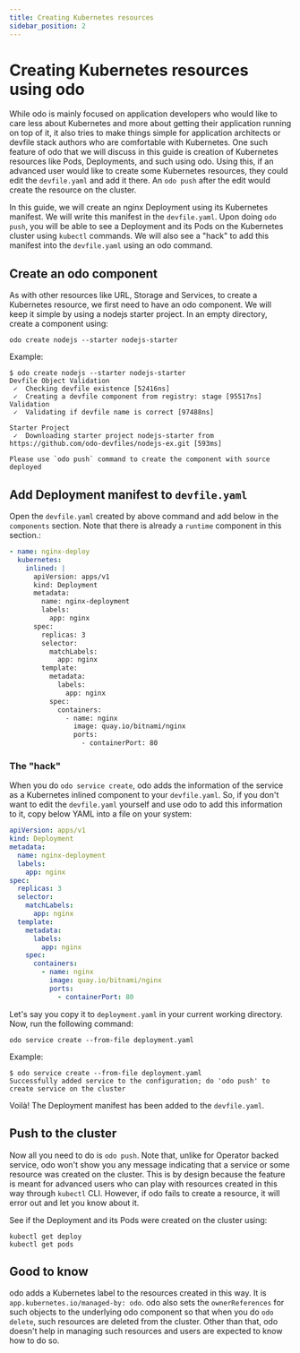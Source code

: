 ```yaml
---
title: Creating Kubernetes resources
sidebar_position: 2
---
```

# Creating Kubernetes resources using odo

While odo is mainly focused on application developers who would like to care less about Kubernetes and more about getting their application running on top of it, it also tries to make things simple for application architects or devfile stack authors who are comfortable with Kubernetes. One such feature of odo that we will discuss in this guide is creation of Kubernetes resources like Pods, Deployments, and such using odo. Using this, if an advanced user would like to create some Kubernetes resources, they could edit the `devfile.yaml` and add it there. An `odo push` after the edit would create the resource on the cluster.

In this guide, we will create an nginx Deployment using its Kubernetes manifest. We will write this manifest in the `devfile.yaml`. Upon doing `odo push`, you will be able to see a Deployment and its Pods on the Kubernetes cluster using `kubectl` commands. We will also see a "hack" to add this manifest into the `devfile.yaml` using an odo command.

## Create an odo component

As with other resources like URL, Storage and Services, to create a Kubernetes resource, we first need to have an odo component. We will keep it simple by using a nodejs starter project. In an empty directory, create a component using:
```shell
odo create nodejs --starter nodejs-starter
```
Example:
```shell
$ odo create nodejs --starter nodejs-starter
Devfile Object Validation
 ✓  Checking devfile existence [52416ns]
 ✓  Creating a devfile component from registry: stage [95517ns]
Validation
 ✓  Validating if devfile name is correct [97488ns]

Starter Project
 ✓  Downloading starter project nodejs-starter from https://github.com/odo-devfiles/nodejs-ex.git [593ms]

Please use `odo push` command to create the component with source deployed
```

## Add Deployment manifest to `devfile.yaml`

Open the `devfile.yaml` created by above command and add below in the `components` section. Note that there is already a `runtime` component in this section.:
```yaml
- name: nginx-deploy
  kubernetes:
    inlined: |
      apiVersion: apps/v1
      kind: Deployment
      metadata:
        name: nginx-deployment
        labels:
          app: nginx
      spec:
        replicas: 3
        selector:
          matchLabels:
            app: nginx
        template:
          metadata:
            labels:
              app: nginx
          spec:
            containers:
              - name: nginx
                image: quay.io/bitnami/nginx
                ports:
                  - containerPort: 80
```

### The "hack"

When you do `odo service create`, odo adds the information of the service as a Kubernetes inlined component to your `devfile.yaml`. So, if you don't want to edit the `devfile.yaml` yourself and use odo to add this information to it, copy below YAML into a file on your system:
```yaml
apiVersion: apps/v1
kind: Deployment
metadata:
  name: nginx-deployment
  labels:
    app: nginx
spec:
  replicas: 3
  selector:
    matchLabels:
      app: nginx
  template:
    metadata:
      labels:
        app: nginx
    spec:
      containers:
        - name: nginx
          image: quay.io/bitnami/nginx
          ports:
            - containerPort: 80
```
Let's say you copy it to `deployment.yaml` in your current working directory. Now, run the following command:
```shell
odo service create --from-file deployment.yaml
```
Example:
```shell
$ odo service create --from-file deployment.yaml 
Successfully added service to the configuration; do 'odo push' to create service on the cluster
```
Voilà! The Deployment manifest has been added to the `devfile.yaml`.

## Push to the cluster

Now all you need to do is `odo push`. Note that, unlike for Operator backed service, odo won't show you any message indicating that a service or some resource was created on the cluster. This is by design because the feature is meant for advanced users who can play with resources created in this way through `kubectl` CLI. However, if odo fails to create a resource, it will error out and let you know about it.

See if the Deployment and its Pods were created on the cluster using:
```shell
kubectl get deploy
kubectl get pods
```

## Good to know

odo adds a Kubernetes label to the resources created in this way. It is `app.kubernetes.io/managed-by: odo`. odo also sets the `ownerReferences` for such objects to the underlying odo component so that when you do `odo delete`, such resources are deleted from the cluster. Other than that, odo doesn't help in managing such resources and users are expected to know how to do so.